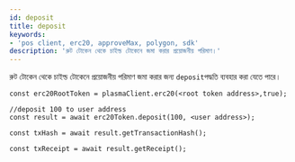 ```yaml
---
id: deposit
title: deposit
keywords:
- 'pos client, erc20, approveMax, polygon, sdk'
description: 'রুট টোকেন থেকে চাইল্ড টোকেনে জমা করার প্রয়োজনীয় পরিমাণ।'
---
```


রুট টোকেন থেকে চাইল্ড টোকেনে প্রয়োজনীয় পরিমাণ জমা করার জন্য `deposit`পদ্ধতি ব্যবহার করা যেতে পারে।

```
const erc20RootToken = plasmaClient.erc20(<root token address>,true);

//deposit 100 to user address
const result = await erc20Token.deposit(100, <user address>);

const txHash = await result.getTransactionHash();

const txReceipt = await result.getReceipt();

```

